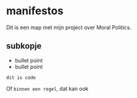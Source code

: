 # manifestos
Dit is een map met mijn project over Moral Politics.

## subkopje

- bullet point
- bullet point


```
dit is code
```


Of `binnen een regel`, dat kan ook